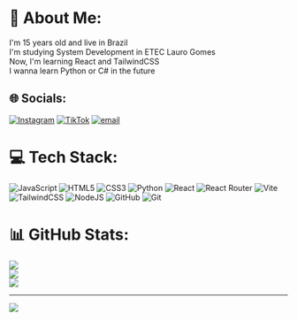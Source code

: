 # 💫 About Me:
I'm 15 years old and live in Brazil<br>I'm studying System Development in ETEC Lauro Gomes<br>Now, I'm learning React and TailwindCSS<br>I wanna learn Python or C# in the future


## 🌐 Socials:
[![Instagram](https://img.shields.io/badge/Instagram-%23E4405F.svg?logo=Instagram&logoColor=white)](https://instagram.com/_arthuz.v8) [![TikTok](https://img.shields.io/badge/TikTok-%23000000.svg?logo=TikTok&logoColor=white)](https://tiktok.com/@thuu1v4) [![email](https://img.shields.io/badge/Email-D14836?logo=gmail&logoColor=white)](mailto:arthur.curcio.campos@gmail.com) 

# 💻 Tech Stack:
![JavaScript](https://img.shields.io/badge/javascript-%23323330.svg?style=for-the-badge&logo=javascript&logoColor=%23F7DF1E) ![HTML5](https://img.shields.io/badge/html5-%23E34F26.svg?style=for-the-badge&logo=html5&logoColor=white) ![CSS3](https://img.shields.io/badge/css3-%231572B6.svg?style=for-the-badge&logo=css3&logoColor=white) ![Python](https://img.shields.io/badge/python-3670A0?style=for-the-badge&logo=python&logoColor=ffdd54) ![React](https://img.shields.io/badge/react-%2320232a.svg?style=for-the-badge&logo=react&logoColor=%2361DAFB) ![React Router](https://img.shields.io/badge/React_Router-CA4245?style=for-the-badge&logo=react-router&logoColor=white) ![Vite](https://img.shields.io/badge/vite-%23646CFF.svg?style=for-the-badge&logo=vite&logoColor=white) ![TailwindCSS](https://img.shields.io/badge/tailwindcss-%2338B2AC.svg?style=for-the-badge&logo=tailwind-css&logoColor=white) ![NodeJS](https://img.shields.io/badge/node.js-6DA55F?style=for-the-badge&logo=node.js&logoColor=white) ![GitHub](https://img.shields.io/badge/github-%23121011.svg?style=for-the-badge&logo=github&logoColor=white) ![Git](https://img.shields.io/badge/git-%23F05033.svg?style=for-the-badge&logo=git&logoColor=white)
# 📊 GitHub Stats:
![](https://github-readme-stats.vercel.app/api?username=ThurSes&theme=transparent&hide_border=true&include_all_commits=false&count_private=false)<br/>
![](https://nirzak-streak-stats.vercel.app/?user=ThurSes&theme=transparent&hide_border=true)<br/>
![](https://github-readme-stats.vercel.app/api/top-langs/?username=ThurSes&theme=transparent&hide_border=true&include_all_commits=false&count_private=false&layout=compact)

---
[![](https://visitcount.itsvg.in/api?id=ThurSes&icon=0&color=0)](https://visitcount.itsvg.in)

<!-- Proudly created with GPRM ( https://gprm.itsvg.in ) -->
